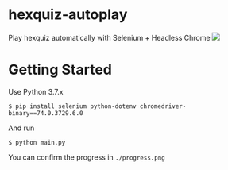 # hexquiz-autoplay
Play hexquiz automatically with Selenium + Headless Chrome
![](https://i.imgur.com/ZpCZS84.png)

# Getting Started
Use Python 3.7.x
```
$ pip install selenium python-dotenv chromedriver-binary==74.0.3729.6.0
```

And run
```
$ python main.py
```

You can confirm the progress in `./progress.png`
